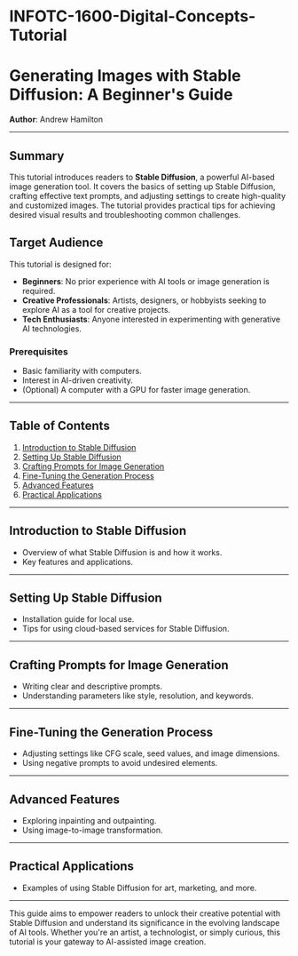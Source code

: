 # INFOTC-1600-Digital-Concepts-Tutorial
# Generating Images with Stable Diffusion: A Beginner's Guide

**Author**: Andrew Hamilton

---

## Summary

This tutorial introduces readers to **Stable Diffusion**, a powerful AI-based image generation tool. It covers the basics of setting up Stable Diffusion, crafting effective text prompts, and adjusting settings to create high-quality and customized images. The tutorial provides practical tips for achieving desired visual results and troubleshooting common challenges.

## Target Audience

This tutorial is designed for:

- **Beginners**: No prior experience with AI tools or image generation is required.
- **Creative Professionals**: Artists, designers, or hobbyists seeking to explore AI as a tool for creative projects.
- **Tech Enthusiasts**: Anyone interested in experimenting with generative AI technologies.

### Prerequisites
- Basic familiarity with computers.
- Interest in AI-driven creativity.
- (Optional) A computer with a GPU for faster image generation.

---

## Table of Contents

1. [Introduction to Stable Diffusion](#introduction-to-stable-diffusion)
2. [Setting Up Stable Diffusion](#setting-up-stable-diffusion)
3. [Crafting Prompts for Image Generation](#crafting-prompts-for-image-generation)
4. [Fine-Tuning the Generation Process](#fine-tuning-the-generation-process)
5. [Advanced Features](#advanced-features)
6. [Practical Applications](#practical-applications)

---

## Introduction to Stable Diffusion

- Overview of what Stable Diffusion is and how it works.
- Key features and applications.

---

## Setting Up Stable Diffusion

- Installation guide for local use.
- Tips for using cloud-based services for Stable Diffusion.

---

## Crafting Prompts for Image Generation

- Writing clear and descriptive prompts.
- Understanding parameters like style, resolution, and keywords.

---

## Fine-Tuning the Generation Process

- Adjusting settings like CFG scale, seed values, and image dimensions.
- Using negative prompts to avoid undesired elements.

---

## Advanced Features

- Exploring inpainting and outpainting.
- Using image-to-image transformation.

---

## Practical Applications

- Examples of using Stable Diffusion for art, marketing, and more.

---

This guide aims to empower readers to unlock their creative potential with Stable Diffusion and understand its significance in the evolving landscape of AI tools. Whether you're an artist, a technologist, or simply curious, this tutorial is your gateway to AI-assisted image creation.

